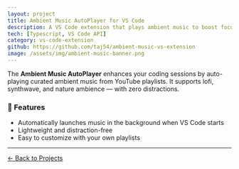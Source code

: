 ```yaml
---
layout: project
title: Ambient Music AutoPlayer for VS Code
description: A VS Code extension that plays ambient music to boost focus and productivity.
tech: [Typescript, VS Code API]
category: vs-code-extension
github: https://github.com/taj54/ambient-music-vs-extension
image: /assets/img/ambient-music-banner.png
---
```


The **Ambient Music AutoPlayer** enhances your coding sessions by auto-playing curated ambient music from YouTube playlists. It supports lofi, synthwave, and nature ambience — with zero distractions.

### 🔧 Features

- Automatically launches music in the background when VS Code starts
- Lightweight and distraction-free
- Easy to customize with your own playlists

---

<p><a href="/project">← Back to Projects</a></p>
